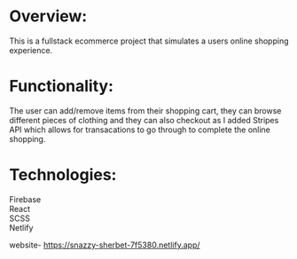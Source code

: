 # Overview:

This is a fullstack ecommerce project that simulates a users online shopping experience.

# Functionality:

The user can add/remove items from their shopping cart, they can browse different pieces of clothing and they can also checkout as I added Stripes API which allows for transacations to go through to complete the online shopping.

# Technologies:

Firebase<br>
React<br>
SCSS<br>
Netlify

website- https://snazzy-sherbet-7f5380.netlify.app/
